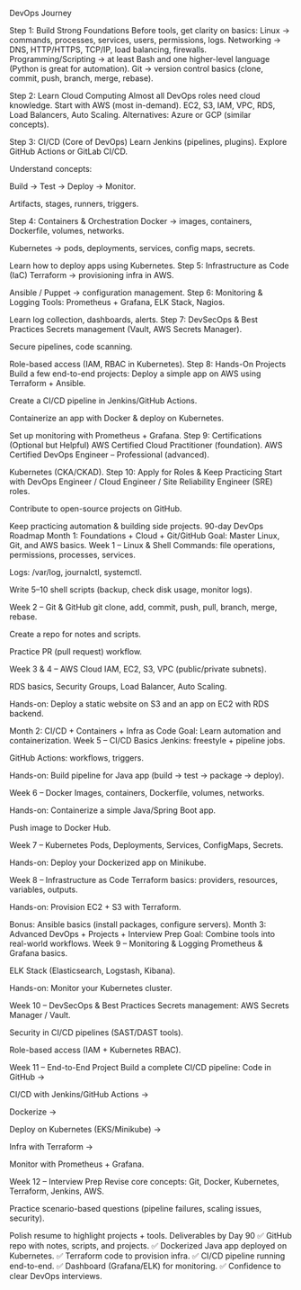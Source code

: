 DevOps Journey

Step 1: Build Strong Foundations
Before tools, get clarity on basics:
Linux → commands, processes, services, users, permissions, logs.
Networking → DNS, HTTP/HTTPS, TCP/IP, load balancing, firewalls.
Programming/Scripting → at least Bash and one higher-level language (Python is great for automation).
Git → version control basics (clone, commit, push, branch, merge, rebase).

Step 2: Learn Cloud Computing
Almost all DevOps roles need cloud knowledge.
Start with AWS (most in-demand).
EC2, S3, IAM, VPC, RDS, Load Balancers, Auto Scaling.
Alternatives: Azure or GCP (similar concepts).

Step 3: CI/CD (Core of DevOps)
Learn Jenkins (pipelines, plugins).
Explore GitHub Actions or GitLab CI/CD.

Understand concepts:

Build → Test → Deploy → Monitor.

Artifacts, stages, runners, triggers.

Step 4: Containers & Orchestration
Docker → images, containers, Dockerfile, volumes, networks.

Kubernetes → pods, deployments, services, config maps, secrets.

Learn how to deploy apps using Kubernetes.
Step 5: Infrastructure as Code (IaC)
Terraform → provisioning infra in AWS.

Ansible / Puppet → configuration management.
Step 6: Monitoring & Logging
Tools: Prometheus + Grafana, ELK Stack, Nagios.

Learn log collection, dashboards, alerts.
Step 7: DevSecOps & Best Practices
Secrets management (Vault, AWS Secrets Manager).

Secure pipelines, code scanning.

Role-based access (IAM, RBAC in Kubernetes).
Step 8: Hands-On Projects
Build a few end-to-end projects:
Deploy a simple app on AWS using Terraform + Ansible.

Create a CI/CD pipeline in Jenkins/GitHub Actions.

Containerize an app with Docker & deploy on Kubernetes.

Set up monitoring with Prometheus + Grafana.
Step 9: Certifications (Optional but Helpful)
AWS Certified Cloud Practitioner (foundation).
AWS Certified DevOps Engineer – Professional (advanced).

Kubernetes (CKA/CKAD).
Step 10: Apply for Roles & Keep Practicing
Start with DevOps Engineer / Cloud Engineer / Site Reliability Engineer (SRE) roles.

Contribute to open-source projects on GitHub.

Keep practicing automation & building side projects.
90-day DevOps Roadmap
Month 1: Foundations + Cloud + Git/GitHub
Goal: Master Linux, Git, and AWS basics.
Week 1 – Linux & Shell
Commands: file operations, permissions, processes, services.

Logs: /var/log, journalctl, systemctl.

Write 5–10 shell scripts (backup, check disk usage, monitor logs).

Week 2 – Git & GitHub
git clone, add, commit, push, pull, branch, merge, rebase.

Create a repo for notes and scripts.

Practice PR (pull request) workflow.

Week 3 & 4 – AWS Cloud
IAM, EC2, S3, VPC (public/private subnets).

RDS basics, Security Groups, Load Balancer, Auto Scaling.

Hands-on: Deploy a static website on S3 and an app on EC2 with RDS backend.

Month 2: CI/CD + Containers + Infra as Code
Goal: Learn automation and containerization.
Week 5 – CI/CD Basics
Jenkins: freestyle + pipeline jobs.

GitHub Actions: workflows, triggers.

Hands-on: Build pipeline for Java app (build → test → package → deploy).

Week 6 – Docker
Images, containers, Dockerfile, volumes, networks.

Hands-on: Containerize a simple Java/Spring Boot app.

Push image to Docker Hub.

Week 7 – Kubernetes
Pods, Deployments, Services, ConfigMaps, Secrets.

Hands-on: Deploy your Dockerized app on Minikube.

Week 8 – Infrastructure as Code
Terraform basics: providers, resources, variables, outputs.

Hands-on: Provision EC2 + S3 with Terraform.

Bonus: Ansible basics (install packages, configure servers).
Month 3: Advanced DevOps + Projects + Interview Prep
Goal: Combine tools into real-world workflows.
Week 9 – Monitoring & Logging
Prometheus & Grafana basics.

ELK Stack (Elasticsearch, Logstash, Kibana).

Hands-on: Monitor your Kubernetes cluster.

Week 10 – DevSecOps & Best Practices
Secrets management: AWS Secrets Manager / Vault.

Security in CI/CD pipelines (SAST/DAST tools).

Role-based access (IAM + Kubernetes RBAC).

Week 11 – End-to-End Project
Build a complete CI/CD pipeline:
Code in GitHub →

CI/CD with Jenkins/GitHub Actions →

Dockerize →

Deploy on Kubernetes (EKS/Minikube) →

Infra with Terraform →

Monitor with Prometheus + Grafana.

Week 12 – Interview Prep
Revise core concepts: Git, Docker, Kubernetes, Terraform, Jenkins, AWS.

Practice scenario-based questions (pipeline failures, scaling issues, security).

Polish resume to highlight projects + tools.
Deliverables by Day 90
✅ GitHub repo with notes, scripts, and projects.
✅ Dockerized Java app deployed on Kubernetes.
✅ Terraform code to provision infra.
✅ CI/CD pipeline running end-to-end.
✅ Dashboard (Grafana/ELK) for monitoring.
✅ Confidence to clear DevOps interviews.
